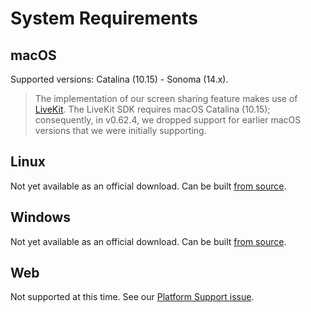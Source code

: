 # System Requirements

## macOS

Supported versions: Catalina (10.15) - Sonoma (14.x).

> The implementation of our screen sharing feature makes use of [LiveKit](https://livekit.io). The LiveKit SDK requires macOS Catalina (10.15); consequently, in v0.62.4, we dropped support for earlier macOS versions that we were initially supporting.

## Linux

Not yet available as an official download. Can be built [from source](./development/linux.md).

## Windows

Not yet available as an official download. Can be built [from source](./development/windows.md).

## Web

Not supported at this time. See our [Platform Support issue](https://github.com/zed-industries/zed/issues/5391).
